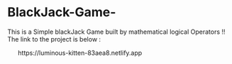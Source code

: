 # BlackJack-Game-

This is a Simple blackJack Game built by mathematical logical Operators !!
The link to the project is below :
<ul>
<p>https://luminous-kitten-83aea8.netlify.app</p>
</ul>
